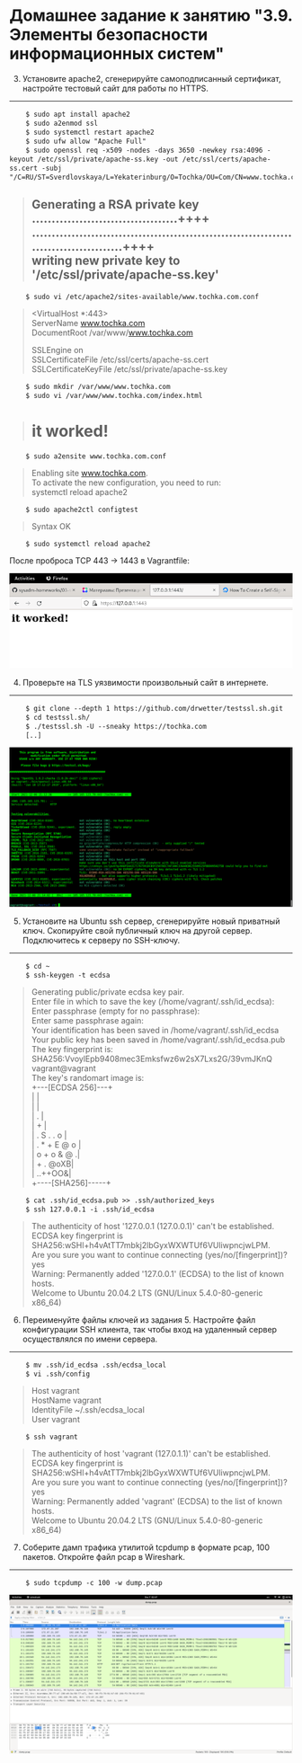 Домашнее задание к занятию "3.9. Элементы безопасности информационных систем"
===

3. Установите apache2, сгенерируйте самоподписанный сертификат, настройте тестовый сайт для работы по HTTPS.
---

		$ sudo apt install apache2
		$ sudo a2enmod ssl
		$ sudo systemctl restart apache2
		$ sudo ufw allow "Apache Full"
		$ sudo openssl req -x509 -nodes -days 3650 -newkey rsa:4096 -keyout /etc/ssl/private/apache-ss.key -out /etc/ssl/certs/apache-ss.cert -subj "/C=RU/ST=Sverdlovskaya/L=Yekaterinburg/O=Tochka/OU=Com/CN=www.tochka.com"

>Generating a RSA private key  
>.....................................++++  
>.........................................................................................++++  
>writing new private key to '/etc/ssl/private/apache-ss.key'  
>-----  

		$ sudo vi /etc/apache2/sites-available/www.tochka.com.conf

><VirtualHost *:443>  
>   ServerName www.tochka.com  
>   DocumentRoot /var/www/www.tochka.com  
>
>   SSLEngine on  
>   SSLCertificateFile /etc/ssl/certs/apache-ss.cert  
>   SSLCertificateKeyFile /etc/ssl/private/apache-ss.key  
></VirtualHost>  

		$ sudo mkdir /var/www/www.tochka.com
		$ sudo vi /var/www/www.tochka.com/index.html

> <h1>it worked!</h1>  

		$ sudo a2ensite www.tochka.com.conf
>Enabling site www.tochka.com.  
>To activate the new configuration, you need to run:  
>  systemctl reload apache2  

		$ sudo apache2ctl configtest
>Syntax OK  

		$ sudo systemctl reload apache2  

После проброса TCP 443 -> 1443 в Vagrantfile:

![SSL](img/apache.png)

4. Проверьте на TLS уязвимости произвольный сайт в интернете.
---

		$ git clone --depth 1 https://github.com/drwetter/testssl.sh.git
		$ cd testssl.sh/
		$ ./testssl.sh -U --sneaky https://tochka.com
		[..]

![Отчет](img/vul.png)

5. Установите на Ubuntu ssh сервер, сгенерируйте новый приватный ключ. Скопируйте свой публичный ключ на другой сервер. Подключитесь к серверу по SSH-ключу.
---

		$ cd ~
		$ ssh-keygen -t ecdsa
>Generating public/private ecdsa key pair.  
>Enter file in which to save the key (/home/vagrant/.ssh/id_ecdsa):   
>Enter passphrase (empty for no passphrase):   
>Enter same passphrase again:   
>Your identification has been saved in /home/vagrant/.ssh/id_ecdsa  
>Your public key has been saved in /home/vagrant/.ssh/id_ecdsa.pub  
>The key fingerprint is:  
>SHA256:VvoylEpb9408mec3Emksfwz6w2sX7Lxs2G/39vmJKnQ vagrant@vagrant  
>The key's randomart image is:  
>+---[ECDSA 256]---+  
>|                 |  
>|                 |  
>|          .      |  
>|         +       |  
>|      . S . . o  |  
>|     . * + E @ o |  
>|      o + o & @ .|  
>|         + . @oXB|  
>|          ..++OO&|  
>+----[SHA256]-----+  

		$ cat .ssh/id_ecdsa.pub >> .ssh/authorized_keys
		$ ssh 127.0.0.1 -i .ssh/id_ecdsa
>The authenticity of host '127.0.0.1 (127.0.0.1)' can't be established.  
>ECDSA key fingerprint is SHA256:wSHl+h4vAtTT7mbkj2lbGyxWXWTUf6VUliwpncjwLPM.  
>Are you sure you want to continue connecting (yes/no/[fingerprint])? yes  
>Warning: Permanently added '127.0.0.1' (ECDSA) to the list of known hosts.  
>Welcome to Ubuntu 20.04.2 LTS (GNU/Linux 5.4.0-80-generic x86_64)  

6. Переименуйте файлы ключей из задания 5. Настройте файл конфигурации SSH клиента, так чтобы вход на удаленный сервер осуществлялся по имени сервера.
---
		$ mv .ssh/id_ecdsa .ssh/ecdsa_local
		$ vi .ssh/config
>Host vagrant  
> HostName vagrant  
> IdentityFile ~/.ssh/ecdsa_local    
> User vagrant  

		$ ssh vagrant
>The authenticity of host 'vagrant (127.0.1.1)' can't be established.  
>ECDSA key fingerprint is SHA256:wSHl+h4vAtTT7mbkj2lbGyxWXWTUf6VUliwpncjwLPM.  
>Are you sure you want to continue connecting (yes/no/[fingerprint])? yes  
>Warning: Permanently added 'vagrant' (ECDSA) to the list of known hosts.  
>Welcome to Ubuntu 20.04.2 LTS (GNU/Linux 5.4.0-80-generic x86_64)  

7. Соберите дамп трафика утилитой tcpdump в формате pcap, 100 пакетов. Откройте файл pcap в Wireshark.
---

		$ sudo tcpdump -c 100 -w dump.pcap
![WireShark](img/wsh.png)

